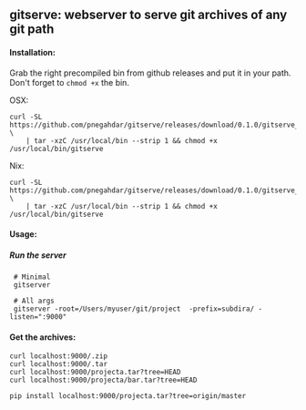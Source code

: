 ## gitserve: webserver to serve git archives of any git path  

#### Installation:

Grab the right precompiled bin from github releases and put it in your path. Don't forget to `chmod +x` the bin.

OSX:

    curl -SL https://github.com/pnegahdar/gitserve/releases/download/0.1.0/gitserve_0.1.0_darwin_amd64.tar.gz \
        | tar -xzC /usr/local/bin --strip 1 && chmod +x /usr/local/bin/gitserve

Nix:

    curl -SL https://github.com/pnegahdar/gitserve/releases/download/0.1.0/gitserve_0.1.0_linux_amd64.tar.gz \
        | tar -xzC /usr/local/bin --strip 1 && chmod +x /usr/local/bin/gitserve

#### Usage:

##### Run the server

     # Minimal 
     gitserver 

     # All args  
     gitserver -root=/Users/myuser/git/project  -prefix=subdira/ -listen=":9000"
    
     
#### Get the archives:

    curl localhost:9000/.zip 
    curl localhost:9000/.tar 
    curl localhost:9000/projecta.tar?tree=HEAD
    curl localhost:9000/projecta/bar.tar?tree=HEAD
                                               
    pip install localhost:9000/projecta.tar?tree=origin/master
    
     
